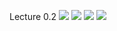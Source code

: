Lecture 0.2
![](https://github.com/csn3rd/Ethics19Spring2020/blob/master/0.2.01%207%20Key%20Debates.png)
![](https://github.com/csn3rd/Ethics19Spring2020/blob/master/0.2.02%20Ethical%20Methods%20Decision%20Tree.png)
![](https://github.com/csn3rd/Ethics19Spring2020/blob/master/0.2.03%203%20Overlapping%20Ethical%20Questions.png)
![](https://github.com/csn3rd/Ethics19Spring2020/blob/master/0.2.04%20Model%20of%20the%20Moral%20Process.png)
